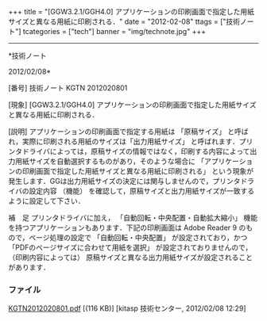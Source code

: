 ﻿+++
title = "[GGW3.2.1/GGH4.0] アプリケーションの印刷画面で指定した用紙サイズと異なる用紙に印刷される．"
date = "2012-02-08"
ttags = ["技術ノート"]
tcategories = ["tech"]
banner = "img/technote.jpg"
+++

-----------------------------------------------------------------------------------------------------------------------------

*技術ノート

2012/02/08*


[番号]
技術ノート KGTN 2012020801

[現象]
[GGW3.2.1/GGH4.0]
アプリケーションの印刷画面で指定した用紙サイズと異なる用紙に印刷される．

[説明]
アプリケーションの印刷画面で指定する用紙は 「原稿サイズ」
と呼ばれ，実際に印刷される用紙のサイズは「出力用紙サイズ」
と呼ばれます．プリンタドライバによっては，原稿サイズの情報ではなく，印刷する内容によって出力用紙サイズを自動選択するものがあり，そのような場合に
「アプリケーションの印刷画面で指定した用紙サイズと異なる用紙に印刷される」
という現象が発生します．GGは出力用紙サイズの決定には関与しませんので，プリンタドライバの設定内容
（機能）
を確認して，原稿サイズと出力用紙サイズが一致するように設定して下さい．

補　足
プリンタドライバに加え， 「自動回転・中央配置・自動拡大縮小」
機能を持つアプリケーションもあります．下記の印刷画面は Adobe Reader 9
のもので，ページ処理の設定で 「自動回転・中央配置」
が設定されており，かつ 「PDFのページサイズに合わせて用紙を選択」
が設定されておりませんので， （印刷内容によっては）
原稿サイズと異なる出力用紙サイズが設定されることがあります．


### ファイル

 
 


[KGTN2012020801.pdf](http://techreport.kitasp.net/attachments/download/833/KGTN2012020801.pdf)
 [(116 KB)] [kitasp 技術センター, 2012/02/08
12:29]


 


 

